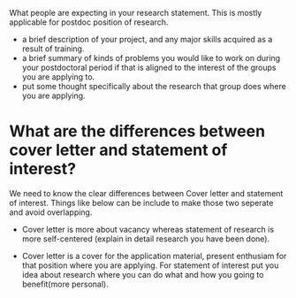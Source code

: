 

What people are expecting in your research statement. This is mostly applicable for postdoc 
position of research. 

* a brief description of your project, and any major skills acquired as a result of training.
* a brief summary of kinds of problems you would like to work on during your postdoctoral period
  if that is aligned to the interest of the groups you are applying to. 
* put some thought specifically about the research that group does where you are applying.  
  
# What are the differences between cover letter and statement of interest?
  We need to know the clear differences between Cover letter and statement of interest.
  Things like below can be include to make those two seperate and avoid overlapping. 
  * Cover letter is more about vacancy whereas statement of research is more self-centered 
      (explain in detail research you have been done). 
      
  * Cover letter is a cover for the application material, present enthusiam for that position where 
  you are applying. For statement of interest put you idea about research where you can do what
  and how you going to benefit(more personal). 
  
